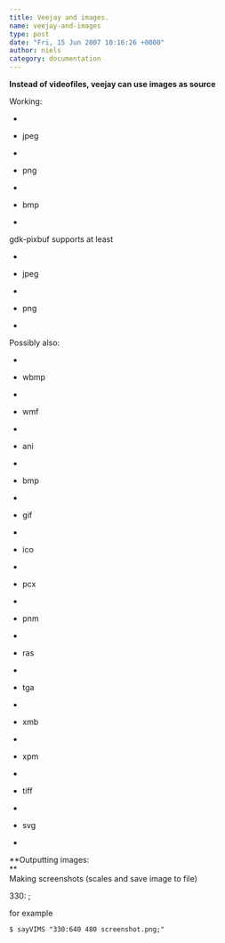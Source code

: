 ```yaml
---
title: Veejay and images.
name: veejay-and-images
type: post
date: "Fri, 15 Jun 2007 10:16:26 +0000"
author: niels
category: documentation
---
```

**Instead of videofiles, veejay can use images as source**  

Working:  


*     

*   jpeg
*     

*   png
*     

*   bmp
*     

gdk-pixbuf supports at least  


*     

*   jpeg
*     

*   png
*     

Possibly also:  


*     

*   wbmp
*     

*   wmf
*     

*   ani
*     

*   bmp
*     

*   gif
*     

*   ico
*     

*   pcx
*     

*   pnm
*     

*   ras
*     

*   tga
*     

*   xmb
*     

*   xpm
*     

*   tiff
*     

*   svg
*     


**Outputting images:  
**  
Making screenshots (scales and save image to file)  

330:<output width> <output height> <filename>;  

for example  


    $ sayVIMS "330:640 480 screenshot.png;"